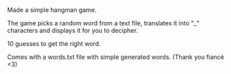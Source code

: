 Made a simple hangman game.

The game picks a random word from a text file, translates it into "_" characters and displays it for you to decipher.

10 guesses to get the right word.

Comes with a words.txt file with simple generated words. (Thank you fiancé <3)

